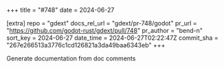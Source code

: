 +++
title = "#748"
date = 2024-06-27

[extra]
repo = "gdext"
docs_rel_url = "gdext/pr-748/godot"
pr_url = "https://github.com/godot-rust/gdext/pull/748"
pr_author = "bend-n"
sort_key = 2024-06-27
date_time = 2024-06-27T02:22:47Z
commit_sha = "267e266513a3776c1cd126821a3da49baa6343eb"
+++

 Generate documentation from doc comments

